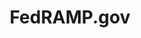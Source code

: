 ---
layout: home-new
body-class: home-new
permalink: /home-new/
title: FedRAMP.gov

hero-image: /assets/img/home-banner.png
hero-text-main: Securing Cloud Services
hero-text-sub: For the Federal Government
hero-secondary-text: The Federal Risk and Authorization Management Program (FedRAMP) provides a standardized approach to security authorizations for cloud service offerings.
first-hero-button: <a href="/program-basics/">Learn Program Basics</a>
second-hero-button: <a href="#auth-process">View The Process</a>


first-main-title: Information for Our Partners

first-column-image: <img class="home-partners-icon" src="/assets/img/partners-cloud-service.svg" alt="">
first-column-title: Cloud Service Providers
first-column-blurb: Provide your cloud service offering to the federal government
first-column-button: <a href="/cloud-service-providers/" class="partner-learn-more"><button>Learn More</button></a>



second-column-image: <img class="home-partners-icon" src="/assets/img/partners-agencies.svg" alt="">
second-column-title: Agencies
second-column-blurb: Adopt secure innovative cloud services to meet your agency’s critical mission needs
second-column-button: <a href="/federal-agencies/" class="partner-learn-more"><button>Learn More</button></a>

third-column-image: <img class="home-partners-icon" src="/assets/img/partners-assessors.svg" alt="">
third-column-title: Assessors
third-column-blurb: Assess cloud services to ensure they meet FedRAMP requirements
third-column-button: <a href="/assessors/" class="partner-learn-more"><button>Learn More</button></a>

fedramp-authorization-title: FedRAMP Authorization Process
fedramp-authorization-text: There are two ways to authorize a cloud service offering (CSO) through FedRAMP through an individual Agency or the Joint Authorization Board (JAB). 

fedramp-at-a-glance-title: FedRAMP at a Glance
at-a-glance-one-image: <img src="/assets/img/glance-ready.svg" alt="">
at-a-glance-one-title: Ready
at-a-glance-one-number: 22

at-a-glance-two-image: <img src="/assets/img/glance-process.svg" alt="">
at-a-glance-two-title: In Process
at-a-glance-two-number: 54

at-a-glance-three-image: <img src="/assets/img/glance-authorized.svg" alt="">
at-a-glance-three-title: Authorized
at-a-glance-three-number: 179

---